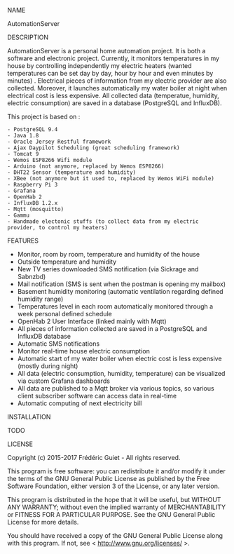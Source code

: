 NAME
    
  AutomationServer

DESCRIPTION

  AutomationServer is a personal home automation project. 
  It is both a software and electronic project.
  Currently, it monitors temperatures in my house by controlling independently my electric heaters (wanted temperatures can be set day by day, hour by hour and even minutes by minutes) . 
  Electrical pieces of information from my electric provider are also collected. 
  Moreover, it launches automatically my water boiler at night when electrical cost is less expensive. 
  All collected data (temperatue, humidity, electric consumption) are saved in a database (PostgreSQL and InfluxDB).
  
  This project is based on :
  
    - PostgreSQL 9.4
    - Java 1.8
    - Oracle Jersey Restful framework
    - Ajax Daypilot Scheduling (great scheduling framework)
    - Tomcat 9
    - Wemos ESP8266 Wifi module
    - Arduino (not anymore, replaced by Wemos ESP8266)
    - DHT22 Sensor (temperature and humidity)
    - XBee (not anymore but it used to, replaced by Wemos WiFi module)
    - Raspberry Pi 3
    - Grafana
    - OpenHab 2
    - InfluxDB 1.2.x
    - Mqtt (mosquitto)
    - Gammu
    - Handmade electonic stuffs (to collect data from my electric provider, to control my heaters)
  
FEATURES

  - Monitor, room by room, temperature and humidity of the house
  - Outside temperature and humidity
  - New TV series downloaded SMS notification (via Sickrage and Sabnzbd)
  - Mail notification (SMS is sent when the postman is opening my mailbox)
  - Basement humidity monitoring (automatic ventilation regarding defined humidity range)
  - Temperatures level in each room automatically monitored through a week personal defined schedule
  - OpenHab 2 User Interface (linked mainly with Mqtt)
  - All pieces of information collected are saved in a PostgreSQL and InfluxDB database 
  - Automatic SMS notifications
  - Monitor real-time house electric consumption
  - Automatic start of my water boiler when electric cost is less expensive (mostly during night)
  - All data (electric consumption, humidity, temperature) can be visualized via custom Grafana dashboards
  - All data are published to a Mqtt broker via various topics, so various client subscriber software can access data in real-time
  - Automatic computing of next electricity bill

INSTALLATION

  TODO

LICENSE

  Copyright (c) 2015-2017 Frédéric Guiet  - All rights reserved.

  This program is free software: you can redistribute it and/or modify
  it under the terms of the GNU General Public License as published by
  the Free Software Foundation, either version 3 of the License, or
  any later version.

  This program is distributed in the hope that it will be useful,
  but WITHOUT ANY WARRANTY; without even the implied warranty of
  MERCHANTABILITY or FITNESS FOR A PARTICULAR PURPOSE.  See the
  GNU General Public License for more details.

  You should have received a copy of the GNU General Public License
  along with this program.  If not, see < http://www.gnu.org/licenses/ >.
